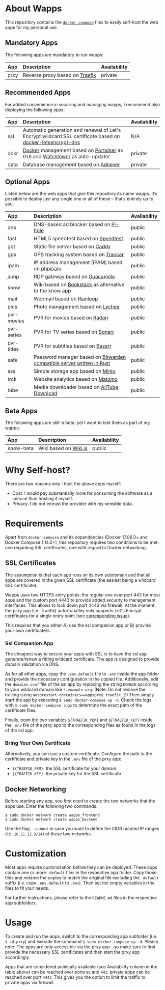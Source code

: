 # About Wapps

This repository contains the [``docker-compose``](https://docs.docker.com/compose/) files to easily self-host the web apps for my personal use.

## Mandatory Apps

The following apps are mandatory to run wapps:

| App  | Description | Availability |
| :--- | :---------- | :----------- |
| prxy | Reverse proxy based on [Traefik](https://traefik.io/) | private |

## Recommended Apps

For added convenience in securing and managing wapps, I recommend also deploying the following apps:

| App  | Description | Availability |
| :--- | :---------- | :----------- |
| ssl  | Automatic generation and renewal of Let's Encrypt wildcard SSL certificate based on [docker-letsencrypt-dns](https://github.com/adferrand/docker-letsencrypt-dns) | N/A |
| dckr | [Docker](https://www.docker.com/) management based on [Portainer](https://portainer.io/) as GUI and [Watchtower](https://github.com/containrrr/watchtower) as auto-updater | private |
| data | Database management based on [Adminer](https://www.adminer.org/) | private |

## Optional Apps

Listed below are the web apps that give this repository its name wapps. It’s possible to deploy just any single one or all of these – that’s entirely up to you.

| App  | Description | Availability |
| :--- | :---------- | :----------- |
| dns  | DNS-based ad blocker based on [Pi-hole](https://pi-hole.net/) | public |
| fast | HTML5 speedtest based on [Speedtest](https://www.github.com/adolfintel/speedtest) | public |
| get  | Static file server based on [Caddy](https://caddyserver.com/) | public |
| gps  | GPS tracking system based on [Traccar](https://www.traccar.org/) | public |
| ipam | IP address management (IPAM) based on [phpipam](https://github.com/pierrecdn/phpipam/) | public |
| jump | RDP gateway based on [Guacamole](https://guacamole.apache.org/) | public |
| know | Wiki based on [Bookstack](https://www.bookstackapp.com/) as alternative to the know app | public |
| mail | Webmail based on [Rainloop](https://www.rainloop.net/) | public |
| pics | Photo management based on [Lychee](https://lychee.electerious.com/) | public |
| pvr-movies | PVR for movies based on [Radarr](https://radarr.video/) | public |
| pvr-series | PVR for TV series based on [Sonarr](https://sonarr.tv/) | public |
| pvr-titles | PVR for subtitles based on [Bazarr](https://www.bazarr.media/) | public |
| safe | Password manager based on [Bitwarden](https://bitwarden.com/) [compatible server written in Rust](https://github.com/mprasil/bitwarden_rs) | public |
| sss  | Simple storage app based on [Minio](https://minio.io/) | public |
| trck | Website analytics based on [Matomo](https://matomo.org/) | public |
| tube | Media downloader based on [AllTube Download](http://alltubedownload.net/) | public |

## Beta Apps

The following apps are still in beta; yet I want to test them as part of my wapps:

| App  | Description | Availability |
| :----| :---------- | :----------- |
| know-beta | Wiki based on [Wiki.js](https://wiki.js.org/) | public |

# Why Self-host?

There are two reasons why I host the above apps myself:

* Cost: I would pay substantially more for consuming the software as a service than hosting it myself.
* Privacy: I do not entrust the provider with my sensible data.

# Requirements

Apart from ``docker-compose`` and its dependencies (Docker 17.06.0+ and Docker Compose 1.14.0+), this repository requires two conditions to be met: one regarding SSL certificates, one with regard to Docker networking.

## SSL Certificates

The assumption is that each app runs on its own subdomain and that all apps are covered in the given SSL certificate (the easiest being a wildcard SSL certificate).

Wapps uses two HTTPS entry points: the regular one over port 443 for most apps and the custom port 4443 to provide added security to management interfaces. This allows to lock down port 4443 via firewall. At the moment, the prxy app (i.e. Traefik) unfortunatley only supports Let's Encrypt certificates for a single entry point (see [corresponding issue](https://github.com/MichaelSchmidle/wapps/issues/3)).

This requires that you either A) use the ssl companion app or B) provide your own certificate/s.

### Ssl Companion App

The cheapest way to secure your apps with SSL is to have the ssl app generate/renew a fitting wildcard certificate. The app is designed to provide domain validation via DNS.

As for all other apps, copy the ``.env.default`` file to ``.env`` inside the app folder and provide the necessary configuration in the copied file. Additionally, edit the ``domains.conf`` file of the ssl app by replacing the string ``DOMAIN`` according to your wildcard domain like ``*.example.org``. (Note: Do not remove the trailing string ``autorestart-containers=wappsprxy_traefik_1``!) Then simply start the app by executing ``$ sudo docker-compose up -d``. Check the logs with ``$ sudo docker-compose logs`` to determine the exact path of the certificate files.

Finally, point the two variables ``${TRAEFIK_PEM}`` and ``${TRAEFIK_KEY}`` inside the ``.env`` file of the prxy app to the corresponding files as found in the logs of the ssl app.

### Bring Your Own Certificate

Alternatively, you can use a custom certificate. Configure the path to the certificate and private key in the ``.env`` file of the prxy app:

* ``${TRAEFIK_PEM}``: the SSL certificate for your domain
* ``${TRAEFIK_KEY}``: the private key for the SSL certificate

## Docker Networking

Before starting any app, you first need to create the two networks that the apps use. Enter the following two commands:

```
$ sudo docker network create wapps_frontend
$ sudo docker network create wapps_backend
```

Use the flag ``--subnet`` in case you want to define the CIDR notated IP ranges (i.e. ``10.11.12.0/24``) of these two networks.

# Customization

Most apps require customization before they can be deployed. These apps contain one or more ``.default`` files in the respective app folder. Copy those files and rename the copies to match the original file excluding the ``.default`` suffix (i.e. copy ``.env.default`` to ``.env``). Then set the empty variables in the files to fit your needs.

For further instructions, please refer to the ``README.md`` files in the respective app subfolders.

# Usage

To create and run the apps, switch to the corresponding app subfolder (i.e. ``$ cd prxy``) and execute the command ``$ sudo docker-compose up -d``. Please note: The apps are only accessible via the prxy app—so make sure to first provide the necessary SSL certificates and then start the prxy app accordingly.

Apps that are considered publically available (see Availability column in the table above) can be reached over ports ``80`` and ``443``; private apps can be reached over port ``4443``. This gives you the option to limit the traffic to private apps via firewall.
